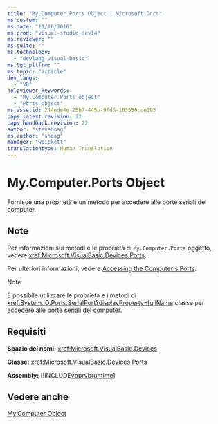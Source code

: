 ```yaml
---
title: "My.Computer.Ports Object | Microsoft Docs"
ms.custom: ""
ms.date: "11/16/2016"
ms.prod: "visual-studio-dev14"
ms.reviewer: ""
ms.suite: ""
ms.technology: 
  - "devlang-visual-basic"
ms.tgt_pltfrm: ""
ms.topic: "article"
dev_langs: 
  - "VB"
helpviewer_keywords: 
  - "My.Computer.Ports object"
  - "Ports object"
ms.assetid: 244ede4e-25b7-445b-9fd6-163550cce193
caps.latest.revision: 22
caps.handback.revision: 22
author: "stevehoag"
ms.author: "shoag"
manager: "wpickett"
translationtype: Human Translation
---
```

# My.Computer.Ports Object
Fornisce una proprietà e un metodo per accedere alle porte seriali del computer.  
  
## Note  
 Per informazioni sui metodi e le proprietà di `My.Computer.Ports` oggetto, vedere <xref:Microsoft.VisualBasic.Devices.Ports>.  
  
 Per ulteriori informazioni, vedere [Accessing the Computer's Ports](../../../visual-basic/developing-apps/programming/computer-resources/accessing-the-computer-s-ports.md).  
  
> [!NOTE]
>  È possibile utilizzare le proprietà e i metodi di <xref:System.IO.Ports.SerialPort?displayProperty=fullName> classe per accedere alle porte seriali del computer.  
  
## Requisiti  
 **Spazio dei nomi:** <xref:Microsoft.VisualBasic.Devices>  
  
 **Classe:** <xref:Microsoft.VisualBasic.Devices.Ports>  
  
 **Assembly:** [!INCLUDE[vbprvbruntime](../../../visual-basic/language-reference/objects/includes/vbprvbruntime_md.md)]  
  
## Vedere anche  
 [My.Computer Object](../../../visual-basic/language-reference/objects/my-computer-object.md)